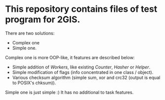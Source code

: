 # This repository contains files of test program for 2GIS.
There are two solutions:
- Complex one
- Simple one.

Complex one is more OOP-like, it features are described below:
- Simple addition of *Workers*, like existing *Counter*, *Hasher* or *Helper*.
- Simple modification of flags (info concentrated in one class / object).
- Various checksum algorithm (simple sum, xor and crc32 (output is equal to POSIX's chksum)).

Simple one is just simple :)
It has no additional to task features.
